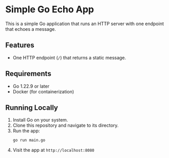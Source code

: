 # Simple Go Echo App

This is a simple Go application that runs an HTTP server with one endpoint that echoes a message.

## Features
- One HTTP endpoint (`/`) that returns a static message.

## Requirements
- Go 1.22.9 or later
- Docker (for containerization)

## Running Locally
1. Install Go on your system.
2. Clone this repository and navigate to its directory.
3. Run the app:
   ```bash
   go run main.go
4. Visit the app at `http://localhost:8080`